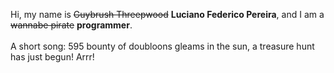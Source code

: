 Hi, my name is ~~Guybrush Threepwood~~ **Luciano Federico Pereira**, and I am a ~~wannabe pirate~~ **programmer**.<br><br>A short song: 595 bounty of doubloons gleams in the sun, a treasure hunt has just begun! Arrr!
